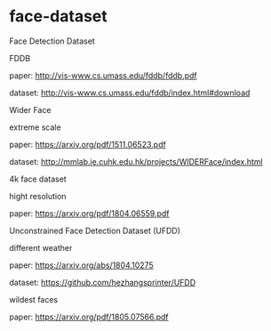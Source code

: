 # face-dataset
Face Detection Dataset

FDDB

paper: http://vis-www.cs.umass.edu/fddb/fddb.pdf

dataset: http://vis-www.cs.umass.edu/fddb/index.html#download

Wider Face

extreme scale

paper: https://arxiv.org/pdf/1511.06523.pdf

dataset: http://mmlab.ie.cuhk.edu.hk/projects/WIDERFace/index.html

4k face dataset

hight resolution

paper: https://arxiv.org/pdf/1804.06559.pdf

Unconstrained Face Detection Dataset (UFDD)

different weather

paper: https://arxiv.org/abs/1804.10275
	
dataset: https://github.com/hezhangsprinter/UFDD

wildest faces

paper: https://arxiv.org/pdf/1805.07566.pdf
